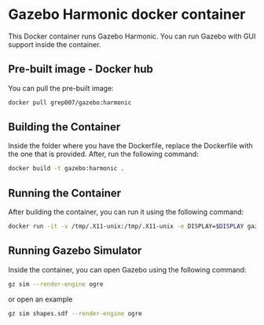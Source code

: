# Gazebo Harmonic docker container

This Docker container runs Gazebo Harmonic. You can run Gazebo with GUI support inside the container. 

## Pre-built image - Docker hub

You can pull the pre-built image:

```bash
docker pull grep007/gazebo:harmonic
```

## Building the Container

Inside the folder where you have the Dockerfile, replace the Dockerfile with the one that is provided. After, run the following command:

```bash
docker build -t gazebo:harmonic .
```

## Running the Container

After building the container, you can run it using the following command:

```bash
docker run -it -v /tmp/.X11-unix:/tmp/.X11-unix -e DISPLAY=$DISPLAY gazebo:harmonic
```

## Running Gazebo Simulator

Inside the container, you can open Gazebo using the following command:

```bash
gz sim --render-engine ogre
```
or open an example

```bash
gz sim shapes.sdf --render-engine ogre
```

